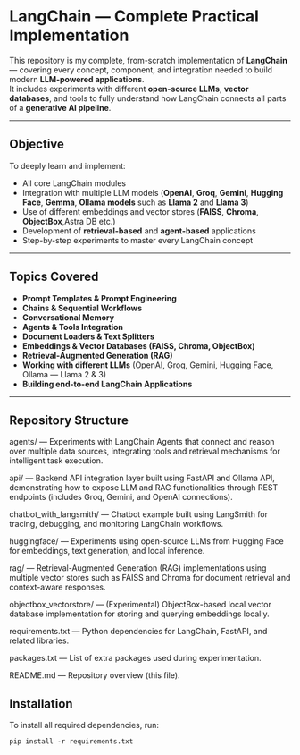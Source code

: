 # LangChain — Complete Practical Implementation

This repository is my complete, from-scratch implementation of **LangChain** — covering every concept, component, and integration needed to build modern **LLM-powered applications**.  
It includes experiments with different **open-source LLMs**, **vector databases**, and tools to fully understand how LangChain connects all parts of a **generative AI pipeline**.

---

##  Objective

To deeply learn and implement:

- All core LangChain modules  
- Integration with multiple LLM models (**OpenAI**, **Groq**, **Gemini**, **Hugging Face**, **Gemma**, **Ollama models** such as **Llama 2** and **Llama 3**)  
- Use of different embeddings and vector stores (**FAISS**, **Chroma**, **ObjectBox**,Astra DB etc.)  
- Development of **retrieval-based** and **agent-based** applications  
- Step-by-step experiments to master every LangChain concept  

---

##  Topics Covered

- **Prompt Templates & Prompt Engineering**  
- **Chains & Sequential Workflows**  
- **Conversational Memory**  
- **Agents & Tools Integration**  
- **Document Loaders & Text Splitters**  
- **Embeddings & Vector Databases (FAISS, Chroma, ObjectBox)**  
- **Retrieval-Augmented Generation (RAG)**  
- **Working with different LLMs** (OpenAI, Groq, Gemini, Hugging Face, Ollama — Llama 2 & 3)  
- **Building end-to-end LangChain Applications**

---

##  Repository Structure


agents/ — Experiments with LangChain Agents that connect and reason over multiple data sources, integrating tools and retrieval mechanisms for intelligent task execution.

api/ — Backend API integration layer built using FastAPI and Ollama API, demonstrating how to expose LLM and RAG functionalities through REST endpoints (includes Groq, Gemini, and OpenAI connections).

chatbot_with_langsmith/ — Chatbot example built using LangSmith for tracing, debugging, and monitoring LangChain workflows.

huggingface/ — Experiments using open-source LLMs from Hugging Face for embeddings, text generation, and local inference.

rag/ — Retrieval-Augmented Generation (RAG) implementations using multiple vector stores such as FAISS and Chroma for document retrieval and context-aware responses.

objectbox_vectorstore/ — (Experimental) ObjectBox-based local vector database implementation for storing and querying embeddings locally.

requirements.txt — Python dependencies for LangChain, FastAPI, and related libraries.

packages.txt — List of extra packages used during experimentation.

README.md — Repository overview (this file).



##  Installation

To install all required dependencies, run:

```
pip install -r requirements.txt
```
